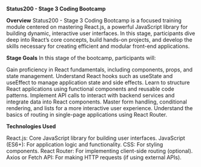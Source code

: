 **Status200 - Stage 3 Coding Bootcamp**

**Overview**
Status200 - Stage 3 Coding Bootcamp is a focused training module centered on mastering React.js, a powerful JavaScript library for building dynamic, interactive user interfaces. In this stage, participants dive deep into React’s core concepts, build hands-on projects, and develop the skills necessary for creating efficient and modular front-end applications.

**Stage Goals**
In this stage of the bootcamp, participants will:

Gain proficiency in React fundamentals, including components, props, and state management.
Understand React hooks such as useState and useEffect to manage application state and side effects.
Learn to structure React applications using functional components and reusable code patterns.
Implement API calls to interact with backend services and integrate data into React components.
Master form handling, conditional rendering, and lists for a more interactive user experience.
Understand the basics of routing in single-page applications using React Router.

**Technologies Used**

React.js: Core JavaScript library for building user interfaces.
JavaScript (ES6+): For application logic and functionality.
CSS: For styling components.
React Router: For implementing client-side routing (optional).
Axios or Fetch API: For making HTTP requests (if using external APIs).
